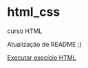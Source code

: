 # html_css
 curso HTML

Atualização de README ;)

<a href="https://renangalego.github.io/html_css/android.html">Executar execício HTML</a>